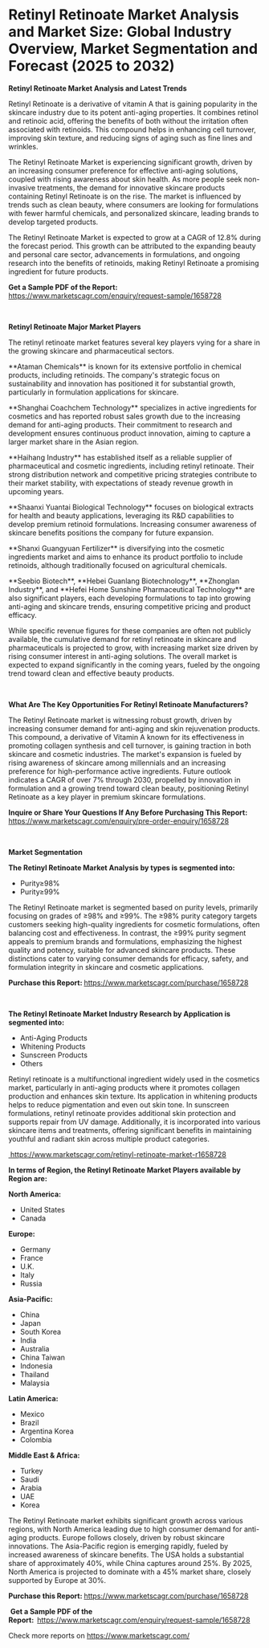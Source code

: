 <p><h1>Retinyl Retinoate Market Analysis and Market Size: Global Industry Overview, Market Segmentation and Forecast (2025 to 2032)</h1></p><p><strong>Retinyl Retinoate Market Analysis and Latest Trends</strong></p>
<p><p>Retinyl Retinoate is a derivative of vitamin A that is gaining popularity in the skincare industry due to its potent anti-aging properties. It combines retinol and retinoic acid, offering the benefits of both without the irritation often associated with retinoids. This compound helps in enhancing cell turnover, improving skin texture, and reducing signs of aging such as fine lines and wrinkles.</p><p>The Retinyl Retinoate Market is experiencing significant growth, driven by an increasing consumer preference for effective anti-aging solutions, coupled with rising awareness about skin health. As more people seek non-invasive treatments, the demand for innovative skincare products containing Retinyl Retinoate is on the rise. The market is influenced by trends such as clean beauty, where consumers are looking for formulations with fewer harmful chemicals, and personalized skincare, leading brands to develop targeted products.</p><p>The Retinyl Retinoate Market is expected to grow at a CAGR of 12.8% during the forecast period. This growth can be attributed to the expanding beauty and personal care sector, advancements in formulations, and ongoing research into the benefits of retinoids, making Retinyl Retinoate a promising ingredient for future products.</p></p>
<p><strong>Get a Sample PDF of the Report:&nbsp;</strong> <a href="https://www.marketscagr.com/enquiry/request-sample/1658728?utm_campaign=3577&utm_medium=2&utm_source=Github&utm_content=ia&utm_term=31032025&utm_id=retinyl-retinoate">https://www.marketscagr.com/enquiry/request-sample/1658728</a></p>
<p>&nbsp;</p>
<p><strong>Retinyl Retinoate Major Market Players</strong></p>
<p><p>The retinyl retinoate market features several key players vying for a share in the growing skincare and pharmaceutical sectors. </p><p>**Ataman Chemicals** is known for its extensive portfolio in chemical products, including retinoids. The company's strategic focus on sustainability and innovation has positioned it for substantial growth, particularly in formulation applications for skincare. </p><p>**Shanghai Coachchem Technology** specializes in active ingredients for cosmetics and has reported robust sales growth due to the increasing demand for anti-aging products. Their commitment to research and development ensures continuous product innovation, aiming to capture a larger market share in the Asian region. </p><p>**Haihang Industry** has established itself as a reliable supplier of pharmaceutical and cosmetic ingredients, including retinyl retinoate. Their strong distribution network and competitive pricing strategies contribute to their market stability, with expectations of steady revenue growth in upcoming years.</p><p>**Shaanxi Yuantai Biological Technology** focuses on biological extracts for health and beauty applications, leveraging its R&D capabilities to develop premium retinoid formulations. Increasing consumer awareness of skincare benefits positions the company for future expansion.</p><p>**Shanxi Guangyuan Fertilizer** is diversifying into the cosmetic ingredients market and aims to enhance its product portfolio to include retinoids, although traditionally focused on agricultural chemicals.</p><p>**Seebio Biotech**, **Hebei Guanlang Biotechnology**, **Zhonglan Industry**, and **Hefei Home Sunshine Pharmaceutical Technology** are also significant players, each developing formulations to tap into growing anti-aging and skincare trends, ensuring competitive pricing and product efficacy.</p><p>While specific revenue figures for these companies are often not publicly available, the cumulative demand for retinyl retinoate in skincare and pharmaceuticals is projected to grow, with increasing market size driven by rising consumer interest in anti-aging solutions. The overall market is expected to expand significantly in the coming years, fueled by the ongoing trend toward clean and effective beauty products.</p></p>
<p>&nbsp;</p>
<p><strong>What Are The Key Opportunities For Retinyl Retinoate Manufacturers?</strong></p>
<p><p>The Retinyl Retinoate market is witnessing robust growth, driven by increasing consumer demand for anti-aging and skin rejuvenation products. This compound, a derivative of Vitamin A known for its effectiveness in promoting collagen synthesis and cell turnover, is gaining traction in both skincare and cosmetic industries. The market's expansion is fueled by rising awareness of skincare among millennials and an increasing preference for high-performance active ingredients. Future outlook indicates a CAGR of over 7% through 2030, propelled by innovation in formulation and a growing trend toward clean beauty, positioning Retinyl Retinoate as a key player in premium skincare formulations.</p></p>
<p><strong>Inquire or Share Your Questions If Any Before Purchasing This Report:</strong> <a href="https://www.marketscagr.com/enquiry/pre-order-enquiry/1658728?utm_campaign=3577&utm_medium=2&utm_source=Github&utm_content=ia&utm_term=31032025&utm_id=retinyl-retinoate">https://www.marketscagr.com/enquiry/pre-order-enquiry/1658728</a></p>
<p>&nbsp;</p>
<p><strong>Market Segmentation</strong></p>
<p><strong>The Retinyl Retinoate Market Analysis by types is segmented into:</strong></p>
<p><ul><li>Purity≥98%</li><li>Purity≥99%</li></ul></p>
<p><p>The Retinyl Retinoate market is segmented based on purity levels, primarily focusing on grades of ≥98% and ≥99%. The ≥98% purity category targets customers seeking high-quality ingredients for cosmetic formulations, often balancing cost and effectiveness. In contrast, the ≥99% purity segment appeals to premium brands and formulations, emphasizing the highest quality and potency, suitable for advanced skincare products. These distinctions cater to varying consumer demands for efficacy, safety, and formulation integrity in skincare and cosmetic applications.</p></p>
<p><strong>Purchase this Report:&nbsp;</strong><a href="https://www.marketscagr.com/purchase/1658728?utm_campaign=3577&utm_medium=2&utm_source=Github&utm_content=ia&utm_term=31032025&utm_id=retinyl-retinoate">https://www.marketscagr.com/purchase/1658728</a></p>
<p>&nbsp;</p>
<p><strong>The Retinyl Retinoate Market Industry Research by Application is segmented into:</strong></p>
<p><ul><li>Anti-Aging Products</li><li>Whitening Products</li><li>Sunscreen Products</li><li>Others</li></ul></p>
<p><p>Retinyl retinoate is a multifunctional ingredient widely used in the cosmetics market, particularly in anti-aging products where it promotes collagen production and enhances skin texture. Its application in whitening products helps to reduce pigmentation and even out skin tone. In sunscreen formulations, retinyl retinoate provides additional skin protection and supports repair from UV damage. Additionally, it is incorporated into various skincare items and treatments, offering significant benefits in maintaining youthful and radiant skin across multiple product categories.</p></p>
<p><a href="https://www.marketscagr.com/retinyl-retinoate-market-r1658728?utm_campaign=3577&utm_medium=2&utm_source=Github&utm_content=ia&utm_term=31032025&utm_id=retinyl-retinoate">&nbsp;https://www.marketscagr.com/retinyl-retinoate-market-r1658728</a></p>
<p><strong>In terms of Region, the Retinyl Retinoate Market Players available by Region are:</strong></p>
<p>
    <p> <strong> North America: </strong>
        <ul>
            <li>United States</li>
            <li>Canada</li>
        </ul>
        </p> 
    <p> <strong> Europe: </strong>
        <ul>
            <li>Germany</li>
            <li>France</li>
            <li>U.K.</li>
            <li>Italy</li>
            <li>Russia</li>
        </ul>
        </p> 
    <p> <strong> Asia-Pacific: </strong>
        <ul>
            <li>China</li>
            <li>Japan</li>
            <li>South Korea</li>
            <li>India</li>
            <li>Australia</li>
            <li>China Taiwan</li>
            <li>Indonesia</li>
            <li>Thailand</li>
            <li>Malaysia</li>
        </ul>
        </p> 
    <p> <strong> Latin America: </strong>
        <ul>
            <li>Mexico</li>
            <li>Brazil</li>
            <li>Argentina Korea</li>
            <li>Colombia</li>
        </ul>
        </p> 
    <p> <strong> Middle East & Africa: </strong>
        <ul>
            <li>Turkey</li>
            <li>Saudi</li>
            <li>Arabia</li>
            <li>UAE</li>
            <li>Korea</li>
        </ul>
    </p>
    </p>
<p><p>The Retinyl Retinoate market exhibits significant growth across various regions, with North America leading due to high consumer demand for anti-aging products. Europe follows closely, driven by robust skincare innovations. The Asia-Pacific region is emerging rapidly, fueled by increased awareness of skincare benefits. The USA holds a substantial share of approximately 40%, while China captures around 25%. By 2025, North America is projected to dominate with a 45% market share, closely supported by Europe at 30%.</p></p>
<p><strong>Purchase this Report: </strong><a href="https://www.marketscagr.com/purchase/1658728?utm_campaign=3577&utm_medium=2&utm_source=Github&utm_content=ia&utm_term=31032025&utm_id=retinyl-retinoate">https://www.marketscagr.com/purchase/1658728</a></p>
<p>&nbsp;<strong>Get a Sample PDF of the Report:&nbsp;&nbsp;</strong><a href="https://www.marketscagr.com/enquiry/request-sample/1658728?utm_campaign=3577&utm_medium=2&utm_source=Github&utm_content=ia&utm_term=31032025&utm_id=retinyl-retinoate">https://www.marketscagr.com/enquiry/request-sample/1658728</a></p>
<p><strong></strong></p>
<p>Check more reports on <a href="https://www.marketscagr.com/?utm_campaign=3577&utm_medium=2&utm_source=Github&utm_content=ia&utm_term=31032025&utm_id=retinyl-retinoate">https://www.marketscagr.com/</a></p>